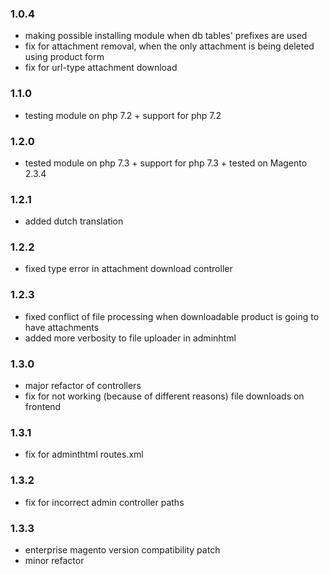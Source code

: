 ### 1.0.4 ###
* making possible installing module when db tables' prefixes are used
* fix for attachment removal, when the only attachment is being deleted using product form
* fix for url-type attachment download

### 1.1.0 ###
* testing module on php 7.2 + support for php 7.2

### 1.2.0 ###
* tested module on php 7.3 + support for php 7.3 + tested on Magento 2.3.4

### 1.2.1 ###
* added dutch translation

### 1.2.2 ###
* fixed type error in attachment download controller

### 1.2.3 ###
* fixed conflict of file processing when downloadable product is going to have attachments
* added more verbosity to file uploader in adminhtml

### 1.3.0 ###
* major refactor of controllers
* fix for not working (because of different reasons) file downloads on frontend

### 1.3.1 ###
* fix for adminthtml routes.xml

### 1.3.2 ###
* fix for incorrect admin controller paths

### 1.3.3 ###
* enterprise magento version compatibility patch
* minor refactor